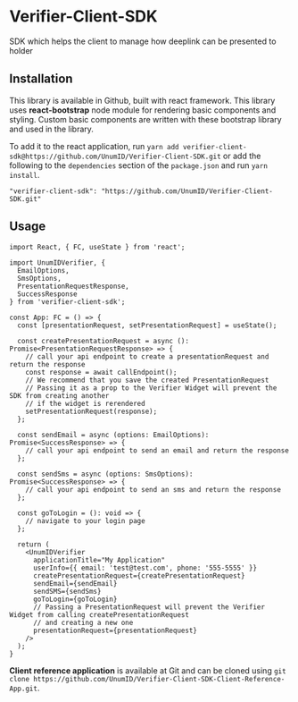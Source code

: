 # Verifier-Client-SDK
SDK which helps the client to manage how deeplink can be presented to holder

## Installation
This library is available in Github, built with react framework. This library uses **react-bootstrap** node module for rendering basic components and styling.  Custom basic components are written with these bootstrap library and used in the library.  

To add it to the react application, run `yarn add verifier-client-sdk@https://github.com/UnumID/Verifier-Client-SDK.git` or add the following to the `dependencies` section of the `package.json` and run `yarn install`.

```
"verifier-client-sdk": "https://github.com/UnumID/Verifier-Client-SDK.git"
```

## Usage
```tsx
import React, { FC, useState } from 'react';

import UnumIDVerifier, {
  EmailOptions,
  SmsOptions,
  PresentationRequestResponse,
  SuccessResponse
} from 'verifier-client-sdk';

const App: FC = () => {
  const [presentationRequest, setPresentationRequest] = useState();

  const createPresentationRequest = async (): Promise<PresentationRequestResponse> => {
    // call your api endpoint to create a presentationRequest and return the response
    const response = await callEndpoint();
    // We recommend that you save the created PresentationRequest
    // Passing it as a prop to the Verifier Widget will prevent the SDK from creating another
    // if the widget is rerendered
    setPresentationRequest(response);
  };

  const sendEmail = async (options: EmailOptions): Promise<SuccessResponse> => {
    // call your api endpoint to send an email and return the response
  };

  const sendSms = async (options: SmsOptions): Promise<SuccessResponse> => {
    // call your api endpoint to send an sms and return the response
  };

  const goToLogin = (): void => {
    // navigate to your login page
  };

  return (
    <UnumIDVerifier
      applicationTitle="My Application"
      userInfo={{ email: 'test@test.com', phone: '555-5555' }}
      createPresentationRequest={createPresentationRequest}
      sendEmail={sendEmail}
      sendSMS={sendSms}
      goToLogin={goToLogin}
      // Passing a PresentationRequest will prevent the Verifier Widget from calling createPresentationRequest
      // and creating a new one
      presentationRequest={presentationRequest}
    />
  );
}
```

**Client reference application** is available at Git and can be cloned using 
`git clone https://github.com/UnumID/Verifier-Client-SDK-Client-Reference-App.git`. 

